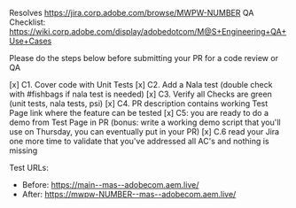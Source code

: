Resolves https://jira.corp.adobe.com/browse/MWPW-NUMBER
QA Checklist: https://wiki.corp.adobe.com/display/adobedotcom/M@S+Engineering+QA+Use+Cases

Please do the steps below before submitting your PR for a code review or QA

[x] C1. Cover code with Unit Tests
[x] C2. Add a Nala test (double check with #fishbags if nala test is needed)
[x] C3. Verify all Checks are green (unit tests, nala tests, psi)
[x] C4. PR description contains working Test Page link where the feature can be tested
[x] C5: you are ready to do a demo from Test Page in PR (bonus: write a working demo script that you'll use on Thursday, you can eventually put in your PR)
[x] C.6 read your Jira one more time to validate that you've addressed all AC's and nothing is missing

Test URLs:
- Before: https://main--mas--adobecom.aem.live/
- After: https://mwpw-NUMBER--mas--adobecom.aem.live/
